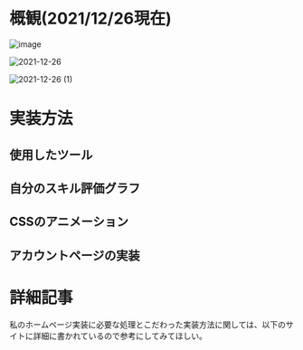 # 概観(2021/12/26現在)

![image](https://user-images.githubusercontent.com/82911032/147402535-e3bacdbe-6550-4b88-b58f-7718f6e79b68.png)

![2021-12-26](https://user-images.githubusercontent.com/82911032/147402537-0ff49c22-b59b-433d-ba57-4c493e4a93d8.png)

![2021-12-26 (1)](https://user-images.githubusercontent.com/82911032/147402539-993ce1b3-10cd-4988-934e-aac84dd50eea.png)



# 実装方法

## 使用したツール


## 自分のスキル評価グラフ


## CSSのアニメーション


## アカウントページの実装


# 詳細記事

私のホームページ実装に必要な処理とこだわった実装方法に関しては、以下のサイトに詳細に書かれているので参考にしてみてほしい。
